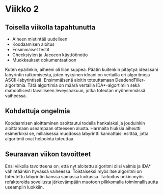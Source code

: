 # **Viikko 2**

## **Toisella viikolla tapahtunutta**

- Aiheen mietintää uudelleen
- Koodaamisen aloitus
- Ensimmäiset testit
- Checkstylen ja Jacocon käyttöönotto
- Muokkaukset dokumentaatioon

Kuten epäilinkin, aiheeni oli liian suppea. Päätin kuitenkin pitäytyä ideassani labyrintin ratkomisesta, joten nykyinen ideani on vertailla eri algoritmeja ASCII-labyrintissä. Ensimmäisenä aloitin toteuttamaan DeadendFiller-algoritmia. Tätä algortimia on määrä vertailla IDA*-algortimiin sekä mahdollisesti tavalliseen leveyshakuun, jotka toteutan myöhemmässä vaiheessa.

## **Kohdattuja ongelmia**

Koodaamisen aloittaminen osoittautui todella hankalaksi ja jouduinkin aloittamaan useampaan otteeseen alusta. Harmaita hiuksia aiheutti esimerkiksi se, millaisessa muodossa labyrintti kannattaisi esittää, jotta algoritmit ovat helpointa toteuttaa.

## **Seuraavan viikon tavoitteet**

Ensi viikolla tavoitteena on, että nyt aloitettu algoritmi olisi valmis ja IDA* vähintäänkin hyvässä vaiheessa. Toistaiseksi myös itse algoritmi on toteutettu labyrintin kanssa samassa luokassa. Tarkoitus onkin myös refaktoroida sovellusta järkevämpään muotoon pilkkomalla toiminnallisuutta useampiin luokkiin.
